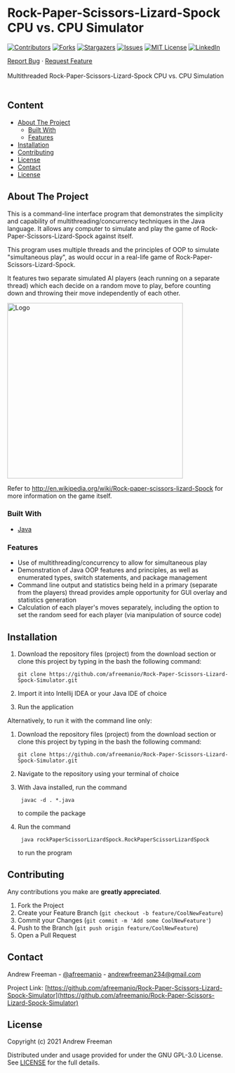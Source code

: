 # Rock-Paper-Scissors-Lizard-Spock CPU vs. CPU Simulator

[![Contributors][contributors-shield]][contributors-url]
[![Forks][forks-shield]][forks-url]
[![Stargazers][stars-shield]][stars-url]
[![Issues][issues-shield]][issues-url]
[![MIT License][license-shield]][license-url]
[![LinkedIn][linkedin-shield]][linkedin-url]

<p align="left">
  <p align="left">
    <a href="https://github.com/afreemanio/Rock-Paper-Scissors-Lizard-Spock-Simulator/issues">Report Bug</a>
    ·
    <a href="https://github.com/afreemanio/Rock-Paper-Scissors-Lizard-Spock-Simulator/issues">Request Feature</a>
    <br />
    <br />
    Multithreaded Rock-Paper-Scissors-Lizard-Spock CPU vs. CPU Simulation
    <br />
    <br />

  </p>

</p>

## Content
<!-- no toc -->
  - [About The Project](#about-the-project)
    - [Built With](#built-with)
    - [Features](#features)
  - [Installation](#installation)
  - [Contributing](#contributing)
  - [License](#license)
  - [Contact](#contact)
  - [License](#license)

<!-- ABOUT THE PROJECT -->

## About The Project

This is a command-line interface program that demonstrates the simplicity and capability of multithreading/concurrency techniques in the Java language.
It allows any computer to simulate and play the game of Rock-Paper-Scissors-Lizard-Spock against itself.

This program uses multiple threads and the principles of OOP to simulate "simultaneous play", as would occur in a real-life game of Rock-Paper-Scissors-Lizard-Spock.

It features two separate simulated AI players (each running on a separate thread) which each decide on a random move to play, before counting down and throwing
their move independently of each other.


<img src="https://upload.wikimedia.org/wikipedia/commons/thumb/a/ad/Pierre_ciseaux_feuille_l%C3%A9zard_spock_aligned.svg/1024px-Pierre_ciseaux_feuille_l%C3%A9zard_spock_aligned.svg.png" alt="Logo" width="400" height="400">

Refer to http://en.wikipedia.org/wiki/Rock-paper-scissors-lizard-Spock for more information on the game itself.


### Built With

- [Java](https://www.java.com/)

### Features

- Use of multithreading/concurrency to allow for simultaneous play
- Demonstration of Java OOP features and principles, as well as enumerated types, switch statements, and package management
- Command line output and statistics being held in a primary (separate from the players) thread provides ample opportunity for GUI overlay and statistics generation
- Calculation of each player's moves separately, including the option to set the random seed for each player (via manipulation of source code)

## Installation

1. Download the repository files (project) from the download section or clone this project by typing in the bash the following command:

       git clone https://github.com/afreemanio/Rock-Paper-Scissors-Lizard-Spock-Simulator.git
2. Import it into Intellij IDEA or your Java IDE of choice
3. Run the application

Alternatively, to run it with the command line only:

1. Download the repository files (project) from the download section or clone this project by typing in the bash the following command:

       git clone https://github.com/afreemanio/Rock-Paper-Scissors-Lizard-Spock-Simulator.git

2. Navigate to the repository using your terminal of choice


3. With Java installed, run the command 
   
        javac -d . *.java 
    to compile the package

4. Run the command 
   
        java rockPaperScissorLizardSpock.RockPaperScissorLizardSpock
   to run the program



## Contributing

 Any contributions you make are **greatly appreciated**.

1. Fork the Project
2. Create your Feature Branch (`git checkout -b feature/CoolNewFeature`)
3. Commit your Changes (`git commit -m 'Add some CoolNewFeature'`)
4. Push to the Branch (`git push origin feature/CoolNewFeature`)
5. Open a Pull Request


<!-- CONTACT -->

## Contact

Andrew Freeman - [@afreemanio](https://twitter.com/afreemanio) - andrewfreeman234@gmail.com

Project Link: [https://github.com/afreemanio/Rock-Paper-Scissors-Lizard-Spock-Simulator](https://github.com/afreemanio/Rock-Paper-Scissors-Lizard-Spock-Simulator)


## License

Copyright (c) 2021 Andrew Freeman

Distributed under and usage provided for under the GNU GPL-3.0 License. See [LICENSE][license-url] for the full details.

<!-- MARKDOWN LINKS & IMAGES -->
<!-- https://www.markdownguide.org/basic-syntax/#reference-style-links -->

[contributors-shield]: https://img.shields.io/github/contributors/afreemanio/Rock-Paper-Scissors-Lizard-Spock-Simulator.svg?style=for-the-badge
[contributors-url]: https://github.com/afreemanio/Rock-Paper-Scissors-Lizard-Spock-Simulator/graphs/contributors
[forks-shield]: https://img.shields.io/github/forks/afreemanio/Rock-Paper-Scissors-Lizard-Spock-Simulator.svg?style=for-the-badge
[forks-url]: https://github.com/afreemanio/Rock-Paper-Scissors-Lizard-Spock-Simulator/network/members
[stars-shield]: https://img.shields.io/github/stars/afreemanio/Rock-Paper-Scissors-Lizard-Spock-Simulator.svg?style=for-the-badge
[stars-url]: https://github.com/afreemanio/Rock-Paper-Scissors-Lizard-Spock-Simulator/stargazers
[issues-shield]: https://img.shields.io/github/issues/afreemanio/Rock-Paper-Scissors-Lizard-Spock-Simulator.svg?style=for-the-badge
[issues-url]: https://github.com/afreemanio/Rock-Paper-Scissors-Lizard-Spock-Simulator/issues
[license-shield]: https://img.shields.io/github/license/afreemanio/Rock-Paper-Scissors-Lizard-Spock-Simulator.svg?style=for-the-badge
[license-url]: https://github.com/afreemanio/Rock-Paper-Scissors-Lizard-Spock-Simulator/blob/master/LICENSE
[linkedin-shield]: https://img.shields.io/badge/-LinkedIn-black.svg?style=for-the-badge&logo=linkedin&colorB=555
[linkedin-url]: https://linkedin.com/in/afreemanio
[product-screenshot]: https://upload.wikimedia.org/wikipedia/commons/thumb/a/ad/Pierre_ciseaux_feuille_l%C3%A9zard_spock_aligned.svg/1024px-Pierre_ciseaux_feuille_l%C3%A9zard_spock_aligned.svg.png
